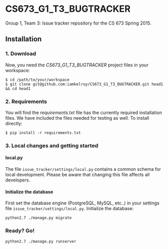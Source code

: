 # CS673_G1_T3_BUGTRACKER
Group 1, Team 3: Issue tracker repository for the CS 673 Spring 2015.

## Installation

### 1. Download
Now, you need the *CS673_G1_T3_BUGTRACKER* project files in your workspace:

    $ cd /path/to/your/workspace
    $ git clone git@github.com:iamkelroy/CS673_G1_T3_BUGTRACKER.git head1 && cd head1

### 2. Requirements
You will find the *requirements.txt* file has the currently required installation files. We have included the files needed for testing as well. 
To install directly:

`$ pip install -r requirements.txt`

### 3. Local changes and getting started

#### local.py
The file `issue_tracker/settings/local.py` contains a common schema for local development. Please be aware that changing this file affects all developers.

#### Initialize the database
First set the database engine (PostgreSQL, MySQL, etc..) in your settings file `issue_tracker/settings/local.py`.  Initialize the database:

`python2.7 ./manage.py migrate`

### Ready? Go!

`python2.7 ./manage.py runserver`

